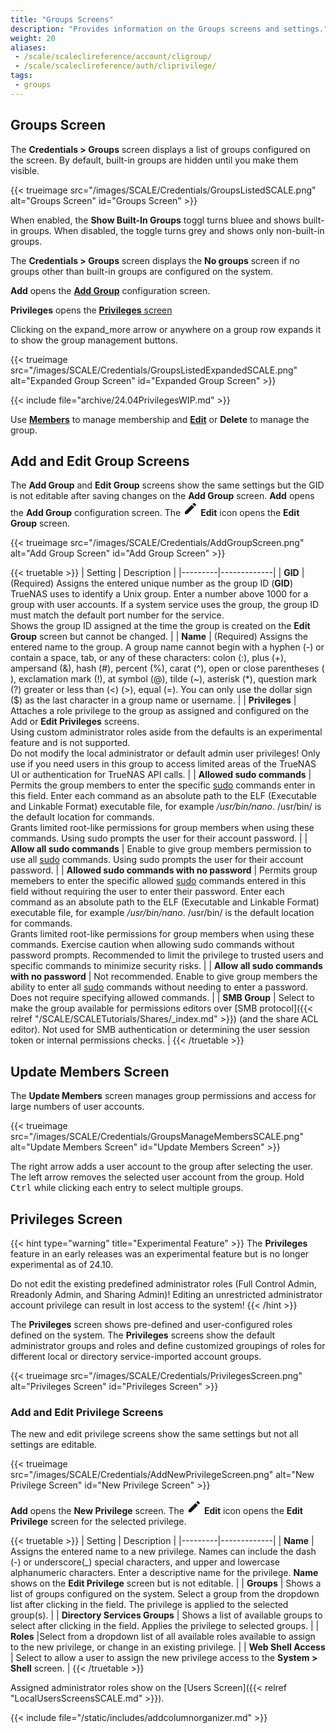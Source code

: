```yaml
---
title: "Groups Screens"
description: "Provides information on the Groups screens and settings."
weight: 20
aliases:
 - /scale/scaleclireference/account/cligroup/
 - /scale/scaleclireference/auth/cliprivilege/
tags:
 - groups
---
```


## Groups Screen

The **Credentials > Groups** screen displays a list of groups configured on the screen. By default, built-in groups are hidden until you make them visible.

{{< trueimage src="/images/SCALE/Credentials/GroupsListedSCALE.png" alt="Groups Screen" id="Groups Screen" >}}

When enabled, the **Show Built-In Groups** toggl turns bluee and shows built-in groups. When disabled, the toggle turns grey and shows only non-built-in groups.

The **Credentials > Groups** screen displays the **No groups** screen if no groups other than built-in groups are configured on the system.

**Add** opens the **[Add Group](#add-group-screen)** configuration screen.

**Privileges** opens the [**Privileges** screen](#privileges-screen)

Clicking on the <span class="material-icons">expand_more</span> arrow or anywhere on a group row expands it to show the group management buttons.

{{< trueimage src="/images/SCALE/Credentials/GroupsListedExpandedSCALE.png" alt="Expanded Group Screen" id="Expanded Group Screen" >}}

{{< include file="archive/24.04PrivilegesWIP.md" >}}

Use [**Members**](#update-members) to manage membership and [**Edit**](#edit-group) or **Delete** to manage the group.

## Add and Edit Group Screens

The **Add Group** and **Edit Group** screens show the same settings but the GID is not editable after saving changes on the **Add Group** screen.
**Add** opens the **Add Group** configuration screen.
The <svg xmlns="http://www.w3.org/2000/svg" width="24" height="24" viewBox="0 0 24 24"><path fill="currentColor" d="M20.71 7.04c.39-.39.39-1.04 0-1.41l-2.34-2.34c-.37-.39-1.02-.39-1.41 0l-1.84 1.83l3.75 3.75M3 17.25V21h3.75L17.81 9.93l-3.75-3.75z"/></svg> **Edit** icon opens the **Edit Group** screen.

{{< trueimage src="/images/SCALE/Credentials/AddGroupScreen.png" alt="Add Group Screen" id="Add Group Screen" >}}

{{< truetable >}}
| Setting | Description |
|---------|-------------|
| **GID** | (Required) Assigns the entered unique number as the group ID (**GID**) TrueNAS uses to identify a Unix group. Enter a number above 1000 for a group with user accounts. If a system service uses the group, the group ID must match the default port number for the service.<br> Shows the group ID assigned at the time the group is created on the **Edit Group** screen but cannot be changed. |
| **Name** | (Required) Assigns the entered name to the group. A group name cannot begin with a hyphen (-) or contain a space, tab, or any of these characters: colon (:), plus (+), ampersand (&), hash (#), percent (%), carat (^), open or close parentheses ( ), exclamation mark (!), at symbol (@), tilde (~), asterisk (*), question mark (?) greater or less than (<) (>), equal (=). You can only use the dollar sign ($) as the last character in a group name or username. |
| **Privileges** | Attaches a role privilege to the group as assigned and configured on the Add or **Edit Privileges** screens. <br>Using custom administrator roles aside from the defaults is an experimental feature and is not supported.<br>Do not modify the local administrator or default admin user privileges! Only use if you need users in this group to access limited areas of the TrueNAS UI or authentication for TrueNAS API calls. |
| **Allowed sudo commands** | Permits the group members to enter the specific [sudo](https://www.sudo.ws/) commands enter in this field. Enter each command as an absolute path to the ELF (Executable and Linkable Format) executable file, for example */usr/bin/nano*. <file>/usr/bin/</file> is the default location for commands. <br> Grants limited root-like permissions for group members when using these commands. Using sudo prompts the user for their account password. |
| **Allow all sudo commands** | Enable to give group members permission to use all [sudo](https://www.sudo.ws/) commands. Using sudo prompts the user for their account password. |
| **Allowed sudo commands with no password** | Permits group memebers to enter the specific allowed [sudo](https://www.sudo.ws/) commands entered in this field without requiring the user to enter their password. Enter each command as an absolute path to the ELF (Executable and Linkable Format) executable file, for example */usr/bin/nano*. <file>/usr/bin/</file> is the default location for commands. <br> Grants limited root-like permissions for group members when using these commands. Exercise caution when allowing sudo commands without password prompts. Recommended to limit the privilege to trusted users and specific commands to minimize security risks. |
| **Allow all sudo commands with no password** | Not recommended. Enable to give group members the ability to enter all [sudo](https://www.sudo.ws/) commands without needing to enter a password. Does not require specifying allowed commands. |
| **SMB Group** | Select to make the group available for permissions editors over [SMB protocol]({{< relref "/SCALE/SCALETutorials/Shares/_index.md" >}}) (and the share ACL editor). Not used for SMB authentication or determining the user session token or internal permissions checks. |
{{< /truetable >}}

## Update Members Screen

The **Update Members** screen manages group permissions and access for large numbers of user accounts.

{{< trueimage src="/images/SCALE/Credentials/GroupsManageMembersSCALE.png" alt="Update Members Screen" id="Update Members Screen" >}}

The right arrow <i class="fa fa-arrow-right" aria-hidden="true" title="Right Arrow"></i> adds a user account to the group after selecting the user.
The left arrow <i class="fa fa-arrow-left" aria-hidden="true" title="Left Arrow"></i> removes the selected user account from the group.
Hold <kbd>Ctrl</kbd> while clicking each entry to select multiple groups.

## Privileges Screen

{{< hint type="warning" title="Experimental Feature" >}}
The **Privileges** feature in an early releases was an experimental feature but is no longer experimental as of 24.10.

Do not edit the existing predefined administrator roles (Full Control Admin, Rreadonly Admin, and Sharing Admin)!
Editing an unrestricted administrator account privilege can result in lost access to the system!
{{< /hint >}}

The **Privileges** screen shows pre-defined and user-configured roles defined on the system.
The **Privileges** screens show the default administrator groups and roles and define customized groupings of roles for different local or directory service-imported account groups.

{{< trueimage src="/images/SCALE/Credentials/PrivilegesScreen.png" alt="Privileges Screen" id="Privileges Screen" >}}

### Add and Edit Privilege Screens

The new and edit privilege screens show the same settings but not all settings are editable.

{{< trueimage src="/images/SCALE/Credentials/AddNewPrivilegeScreen.png" alt="New Privilege Screen" id="New Privilege Screen" >}}

**Add** opens the **New Privilege** screen. 
The <svg xmlns="http://www.w3.org/2000/svg" width="24" height="24" viewBox="0 0 24 24"><path fill="currentColor" d="M20.71 7.04c.39-.39.39-1.04 0-1.41l-2.34-2.34c-.37-.39-1.02-.39-1.41 0l-1.84 1.83l3.75 3.75M3 17.25V21h3.75L17.81 9.93l-3.75-3.75z"/></svg> **Edit** icon opens the **Edit Privilege** screen for the selected privilege.

{{< truetable >}}
| Setting | Description |
|---------|-------------|
| **Name** | Assigns the entered name to a new privilege. Names can include the dash (-) or underscore(_) special characters, and upper and lowercase alphanumeric characters. Enter a descriptive name for the privilege. **Name** shows on the **Edit Privilege** screen but is not editable. |
| **Groups** | Shows a list of groups configured on the system. Select a group from the dropdown list after clicking in the field. The privilege is applied to the selected group(s). |
| **Directory Services Groups** | Shows a list of available groups to select after clicking in the field. Applies the privilege to selected groups. |
| **Roles** |Select from a dropdown list of all available roles available to assign to the new privilege, or change in an existing privilege. |
| **Web Shell Access** | Select to allow a user to assign the new privilege access to the **System > Shell** screen. |
{{< /truetable >}}

Assigned administrator roles show on the [Users Screen]({{< relref "LocalUsersScreensSCALE.md" >}}).

{{< include file="/static/includes/addcolumnorganizer.md" >}}
